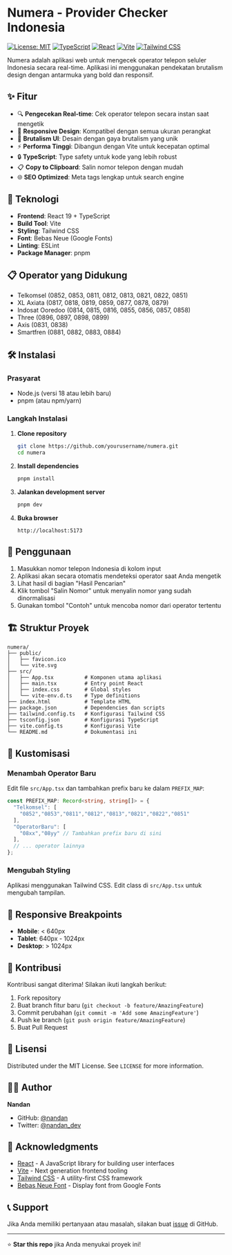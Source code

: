 # Numera - Provider Checker Indonesia

[![License: MIT](https://img.shields.io/badge/License-MIT-yellow.svg)](https://opensource.org/licenses/MIT)
[![TypeScript](https://img.shields.io/badge/TypeScript-007ACC?logo=typescript&logoColor=white)](https://www.typescriptlang.org/)
[![React](https://img.shields.io/badge/React-20232A?logo=react&logoColor=61DAFB)](https://reactjs.org/)
[![Vite](https://img.shields.io/badge/Vite-646CFF?logo=vite&logoColor=white)](https://vitejs.dev/)
[![Tailwind CSS](https://img.shields.io/badge/Tailwind_CSS-38B2AC?logo=tailwind-css&logoColor=white)](https://tailwindcss.com/)

Numera adalah aplikasi web untuk mengecek operator telepon seluler Indonesia secara real-time. Aplikasi ini menggunakan pendekatan brutalism design dengan antarmuka yang bold dan responsif.

## ✨ Fitur

- 🔍 **Pengecekan Real-time**: Cek operator telepon secara instan saat mengetik
- 📱 **Responsive Design**: Kompatibel dengan semua ukuran perangkat
- 🎨 **Brutalism UI**: Desain dengan gaya brutalism yang unik
- ⚡ **Performa Tinggi**: Dibangun dengan Vite untuk kecepatan optimal
- 🔒 **TypeScript**: Type safety untuk kode yang lebih robust
- 📋 **Copy to Clipboard**: Salin nomor telepon dengan mudah
- 🌐 **SEO Optimized**: Meta tags lengkap untuk search engine

## 🚀 Teknologi

- **Frontend**: React 19 + TypeScript
- **Build Tool**: Vite
- **Styling**: Tailwind CSS
- **Font**: Bebas Neue (Google Fonts)
- **Linting**: ESLint
- **Package Manager**: pnpm

## 📋 Operator yang Didukung

- Telkomsel (0852, 0853, 0811, 0812, 0813, 0821, 0822, 0851)
- XL Axiata (0817, 0818, 0819, 0859, 0877, 0878, 0879)
- Indosat Ooredoo (0814, 0815, 0816, 0855, 0856, 0857, 0858)
- Three (0896, 0897, 0898, 0899)
- Axis (0831, 0838)
- Smartfren (0881, 0882, 0883, 0884)

## 🛠️ Instalasi

### Prasyarat

- Node.js (versi 18 atau lebih baru)
- pnpm (atau npm/yarn)

### Langkah Instalasi

1. **Clone repository**
   ```bash
   git clone https://github.com/yourusername/numera.git
   cd numera
   ```

2. **Install dependencies**
   ```bash
   pnpm install
   ```

3. **Jalankan development server**
   ```bash
   pnpm dev
   ```

4. **Buka browser**
   ```
   http://localhost:5173
   ```

## 📖 Penggunaan

1. Masukkan nomor telepon Indonesia di kolom input
2. Aplikasi akan secara otomatis mendeteksi operator saat Anda mengetik
3. Lihat hasil di bagian "Hasil Pencarian"
4. Klik tombol "Salin Nomor" untuk menyalin nomor yang sudah dinormalisasi
5. Gunakan tombol "Contoh" untuk mencoba nomor dari operator tertentu

## 🏗️ Struktur Proyek

```
numera/
├── public/
│   ├── favicon.ico
│   └── vite.svg
├── src/
│   ├── App.tsx          # Komponen utama aplikasi
│   ├── main.tsx         # Entry point React
│   ├── index.css        # Global styles
│   └── vite-env.d.ts    # Type definitions
├── index.html           # Template HTML
├── package.json         # Dependencies dan scripts
├── tailwind.config.ts   # Konfigurasi Tailwind CSS
├── tsconfig.json        # Konfigurasi TypeScript
├── vite.config.ts       # Konfigurasi Vite
└── README.md            # Dokumentasi ini
```

## 🎨 Kustomisasi

### Menambah Operator Baru

Edit file `src/App.tsx` dan tambahkan prefix baru ke dalam `PREFIX_MAP`:

```typescript
const PREFIX_MAP: Record<string, string[]> = {
  "Telkomsel": [
    "0852","0853","0811","0812","0813","0821","0822","0851"
  ],
  "OperatorBaru": [
    "08xx","08yy" // Tambahkan prefix baru di sini
  ],
  // ... operator lainnya
};
```

### Mengubah Styling

Aplikasi menggunakan Tailwind CSS. Edit class di `src/App.tsx` untuk mengubah tampilan.

## 📱 Responsive Breakpoints

- **Mobile**: < 640px
- **Tablet**: 640px - 1024px
- **Desktop**: > 1024px

## 🤝 Kontribusi

Kontribusi sangat diterima! Silakan ikuti langkah berikut:

1. Fork repository
2. Buat branch fitur baru (`git checkout -b feature/AmazingFeature`)
3. Commit perubahan (`git commit -m 'Add some AmazingFeature'`)
4. Push ke branch (`git push origin feature/AmazingFeature`)
5. Buat Pull Request

## 📄 Lisensi

Distributed under the MIT License. See `LICENSE` for more information.

## 👨‍💻 Author

**Nandan**
- GitHub: [@nandan](https://github.com/nandan)
- Twitter: [@nandan_dev](https://twitter.com/nandan_dev)

## 🙏 Acknowledgments

- [React](https://reactjs.org/) - A JavaScript library for building user interfaces
- [Vite](https://vitejs.dev/) - Next generation frontend tooling
- [Tailwind CSS](https://tailwindcss.com/) - A utility-first CSS framework
- [Bebas Neue Font](https://fonts.google.com/specimen/Bebas+Neue) - Display font from Google Fonts

## 📞 Support

Jika Anda memiliki pertanyaan atau masalah, silakan buat [issue](https://github.com/yourusername/numera/issues) di GitHub.

---

⭐ **Star this repo** jika Anda menyukai proyek ini!
